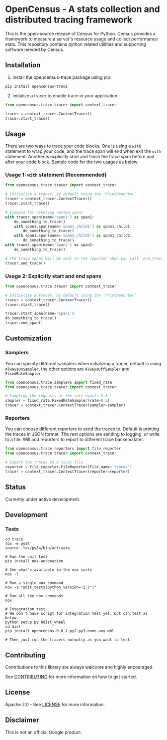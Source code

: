 OpenCensus - A stats collection and distributed tracing framework
=================================================================

This is the open-source release of Census for Python. Census provides a
framework to measure a server's resource usage and collect performance stats.
This repository contains python related utilities and supporting software
needed by Census.

## Installation

1. Install the opencensus-trace package using pip

```
pip install opencensus-trace
```

2. Initialize a tracer to enable trace in your application

```python
from opencensus.trace.tracer import context_tracer

tracer = context_tracer.ContextTracer()
tracer.start_trace()
```

## Usage

There are two ways to trace your code blocks. One is using a `with` statement
to wrap your code, and the trace span will end when exit the `with` statement.
Another is explicitly start and finish the trace span before and after your
code block. Sample code for the two usages as below:

### Usage 1: `with` statement (Recommended)

```python
from opencensus.trace.tracer import context_tracer

# Initialize a tracer, by default using the `PrintReporter`
tracer = context_tracer.ContextTracer()
tracer.start_trace()

# Example for creating nested spans
with tracer.span(name='span1') as span1:
    do_something_to_trace()
    with span1.span(name='span1_child1') as span1_child1:
        do_something_to_trace()
    with span1.span(name='span1_child2') as span1_child2:
        do_something_to_trace()
with tracer.span(name='span2') as span2:
    do_something_to_trace()

# The trace spans will be sent to the reporter when you call `end_trace()`
tracer.end_trace()
```

### Usage 2: Explicitly start and end spans

```python
from opencensus.trace.tracer import context_tracer

# Initialize a tracer, by default using the `PrintReporter`
tracer = context_tracer.ContextTracer()
tracer.start_trace()

tracer.start_span(name='span1')
do_something_to_trace()
tracer.end_span()
```

## Customization

### Samplers

You can specify different samplers when initializing a tracer, default is using
`AlwaysOnSampler`, the other options are `AlwaysOffSampler` and
`FixedRateSampler`

```python
from opencensus.trace.samplers import fixed_rate
from opencensus.trace.tracer import context_tracer

# Sampling the requests at the rate equals 0.5
sampler = fixed_rate.FixedRateSampler(rate=0.5)
tracer = context_tracer.ContextTracer(sampler=sampler)
```

### Reporters

You can choose different reporters to send the traces to. Default is printing
the traces in JSON format. The rest options are sending to logging, or write
to a file. Will add reporters to report to different trace backend later.

```python
from opencensus.trace.reporters import file_reporter
from opencensus.trace.tracer import context_tracer

# Export the traces to a local file
reporter = file_reporter.FileReporter(file_name='traces')
tracer = context_tracer.ContextTracer(reporter=reporter)
```

## Status

Currently under active development.

## Development

### Tests

```
cd trace
tox -e py34
source .tox/py34/bin/activate

# Run the unit test
pip install nox-automation

# See what's available in the nox suite
nox -l

# Run a single nox command
nox -s "unit_tests(python_version='2.7')"

# Run all the nox commands
nox

# Integration test
# We don't have script for integration test yet, but can test as below.
python setup.py bdist_wheel
cd dist
pip install opencensus-0.0.1-py2.py3-none-any.whl

# Then just run the tracers normally as you want to test.
```

## Contributing

Contributions to this library are always welcome and highly encouraged.

See [CONTRIBUTING](CONTRIBUTING.md) for more information on how to get started.

## License

Apache 2.0 - See [LICENSE](LICENSE) for more information.

## Disclaimer

This is not an official Google product.
